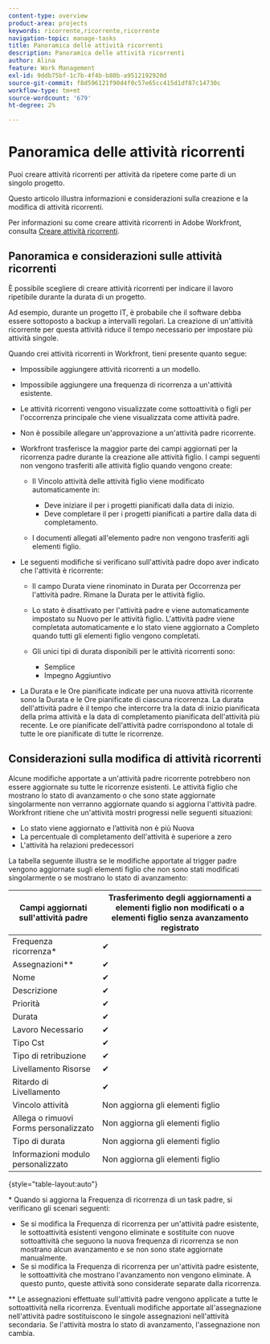```yaml
---
content-type: overview
product-area: projects
keywords: ricorrente,ricorrente,ricorrente
navigation-topic: manage-tasks
title: Panoramica delle attività ricorrenti
description: Panoramica delle attività ricorrenti
author: Alina
feature: Work Management
exl-id: 9ddb75bf-1c7b-4f4b-b80b-a9512192920d
source-git-commit: f8d596121f90d4f0c57e65cc415d1df87c14730c
workflow-type: tm+mt
source-wordcount: '679'
ht-degree: 2%

---
```


# Panoramica delle attività ricorrenti

<!--
<div data-mc-conditions="QuicksilverOrClassic.Draft mode">
<p>(NOTE: DO NOT DO NOT EDIT OR CHANGE!!! linked to the NWE UI, this is not linked to classic - direct links:</p>
<p>https://one.workfront.com/s/csh?context=2288&pubname=workfront-classic</p>
<p>https://one.workfront.com/s/csh?context=2288&pubname=the-new-workfront-experience >> this)</p>
</div>
-->

Puoi creare attività ricorrenti per attività da ripetere come parte di un singolo progetto.

Questo articolo illustra informazioni e considerazioni sulla creazione e la modifica di attività ricorrenti.

Per informazioni su come creare attività ricorrenti in Adobe Workfront, consulta [Creare attività ricorrenti](../../../manage-work/tasks/create-tasks/create-recurring-tasks.md).

## Panoramica e considerazioni sulle attività ricorrenti

È possibile scegliere di creare attività ricorrenti per indicare il lavoro ripetibile durante la durata di un progetto.

Ad esempio, durante un progetto IT, è probabile che il software debba essere sottoposto a backup a intervalli regolari. La creazione di un&#39;attività ricorrente per questa attività riduce il tempo necessario per impostare più attività singole.

Quando crei attività ricorrenti in Workfront, tieni presente quanto segue:

* Impossibile aggiungere attività ricorrenti a un modello.
* Impossibile aggiungere una frequenza di ricorrenza a un&#39;attività esistente.
* Le attività ricorrenti vengono visualizzate come sottoattività o figli per l&#39;occorrenza principale che viene visualizzata come attività padre.
* Non è possibile allegare un&#39;approvazione a un&#39;attività padre ricorrente.
* Workfront trasferisce la maggior parte dei campi aggiornati per la ricorrenza padre durante la creazione alle attività figlio. I campi seguenti non vengono trasferiti alle attività figlio quando vengono create:

   * Il Vincolo attività delle attività figlio viene modificato automaticamente in:

      * Deve iniziare il per i progetti pianificati dalla data di inizio.
      * Deve completare il per i progetti pianificati a partire dalla data di completamento.

   * I documenti allegati all&#39;elemento padre non vengono trasferiti agli elementi figlio.

* Le seguenti modifiche si verificano sull&#39;attività padre dopo aver indicato che l&#39;attività è ricorrente:

   * Il campo Durata viene rinominato in Durata per Occorrenza per l&#39;attività padre. Rimane la Durata per le attività figlio.
   * Lo stato è disattivato per l&#39;attività padre e viene automaticamente impostato su Nuovo per le attività figlio. L&#39;attività padre viene completata automaticamente e lo stato viene aggiornato a Completo quando tutti gli elementi figlio vengono completati.
   * Gli unici tipi di durata disponibili per le attività ricorrenti sono:

      * Semplice
      * Impegno Aggiuntivo
* La Durata e le Ore pianificate indicate per una nuova attività ricorrente sono la Durata e le Ore pianificate di ciascuna ricorrenza. La durata dell&#39;attività padre è il tempo che intercorre tra la data di inizio pianificata della prima attività e la data di completamento pianificata dell&#39;attività più recente. Le ore pianificate dell&#39;attività padre corrispondono al totale di tutte le ore pianificate di tutte le ricorrenze.

## Considerazioni sulla modifica di attività ricorrenti

Alcune modifiche apportate a un&#39;attività padre ricorrente potrebbero non essere aggiornate su tutte le ricorrenze esistenti. Le attività figlio che mostrano lo stato di avanzamento o che sono state aggiornate singolarmente non verranno aggiornate quando si aggiorna l&#39;attività padre. Workfront ritiene che un&#39;attività mostri progressi nelle seguenti situazioni:

* Lo stato viene aggiornato e l’attività non è più Nuova
* La percentuale di completamento dell&#39;attività è superiore a zero
* L&#39;attività ha relazioni predecessori

La tabella seguente illustra se le modifiche apportate al trigger padre vengono aggiornate sugli elementi figlio che non sono stati modificati singolarmente o se mostrano lo stato di avanzamento:

| Campi aggiornati sull&#39;attività padre | Trasferimento degli aggiornamenti a elementi figlio non modificati o a elementi figlio senza avanzamento registrato |
|---|---|
| Frequenza ricorrenza* | ✔ |
| Assegnazioni&#42;&#42; | ✔ |
| Nome | ✔ |
| Descrizione | ✔ |
| Priorità | ✔ |
| Durata | ✔ |
| Lavoro Necessario | ✔ |
| Tipo Cst | ✔ |
| Tipo di retribuzione | ✔ |
| Livellamento Risorse | ✔ |
| Ritardo di Livellamento | ✔ |
| Vincolo attività | Non aggiorna gli elementi figlio |
| Allega o rimuovi Forms personalizzato | Non aggiorna gli elementi figlio |
| Tipo di durata | Non aggiorna gli elementi figlio |
| Informazioni modulo personalizzato | Non aggiorna gli elementi figlio |

{style="table-layout:auto"}

&#42; Quando si aggiorna la Frequenza di ricorrenza di un task padre, si verificano gli scenari seguenti:

* Se si modifica la Frequenza di ricorrenza per un&#39;attività padre esistente, le sottoattività esistenti vengono eliminate e sostituite con nuove sottoattività che seguono la nuova frequenza di ricorrenza se non mostrano alcun avanzamento e se non sono state aggiornate manualmente.
* Se si modifica la Frequenza di ricorrenza per un&#39;attività padre esistente, le sottoattività che mostrano l&#39;avanzamento non vengono eliminate. A questo punto, queste attività sono considerate separate dalla ricorrenza.

&#42;&#42; Le assegnazioni effettuate sull&#39;attività padre vengono applicate a tutte le sottoattività nella ricorrenza. Eventuali modifiche apportate all&#39;assegnazione nell&#39;attività padre sostituiscono le singole assegnazioni nell&#39;attività secondaria. Se l&#39;attività mostra lo stato di avanzamento, l&#39;assegnazione non cambia.

 
